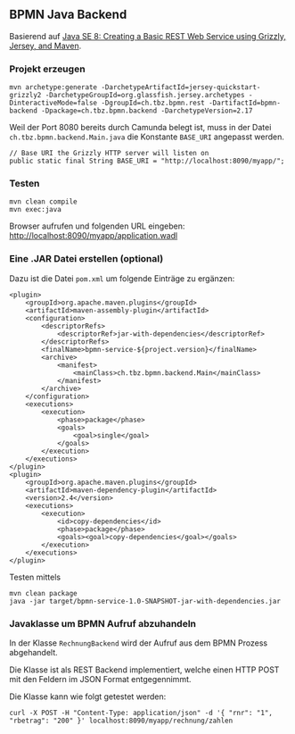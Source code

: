 BPMN Java Backend
-----------------

Basierend auf [Java SE 8: Creating a Basic REST Web Service using Grizzly, Jersey, and Maven](http://www.oracle.com/webfolder/technetwork/tutorials/obe/java/griz_jersey_intro/Grizzly-Jersey-Intro.html#overview).

### Projekt erzeugen

	mvn archetype:generate -DarchetypeArtifactId=jersey-quickstart-grizzly2 -DarchetypeGroupId=org.glassfish.jersey.archetypes -DinteractiveMode=false -DgroupId=ch.tbz.bpmn.rest -DartifactId=bpmn-backend -Dpackage=ch.tbz.bpmn.backend -DarchetypeVersion=2.17

Weil der Port 8080 bereits durch Camunda belegt ist, muss in der Datei `ch.tbz.bpmn.backend.Main.java` die Konstante `BASE_URI` angepasst werden.

    // Base URI the Grizzly HTTP server will listen on
    public static final String BASE_URI = "http://localhost:8090/myapp/";
      
	
### Testen

	mvn clean compile
	mvn exec:java
	
Browser aufrufen und folgenden URL eingeben: [http://localhost:8090/myapp/application.wadl](http://localhost:8090/myapp/application.wadl)
	
### Eine .JAR Datei erstellen (optional)

Dazu ist die Datei `pom.xml` um folgende Einträge zu ergänzen:

	<plugin>
	    <groupId>org.apache.maven.plugins</groupId>
	    <artifactId>maven-assembly-plugin</artifactId>
	    <configuration>
	        <descriptorRefs>
	            <descriptorRef>jar-with-dependencies</descriptorRef>
	        </descriptorRefs>
	        <finalName>bpmn-service-${project.version}</finalName>
	        <archive>
	            <manifest>
	                <mainClass>ch.tbz.bpmn.backend.Main</mainClass>
	            </manifest>
	        </archive>
	    </configuration>
	    <executions>
	        <execution>
	            <phase>package</phase>
	            <goals>
	                <goal>single</goal>
	            </goals>
	        </execution>
	    </executions>
	</plugin>  
	<plugin>
	    <groupId>org.apache.maven.plugins</groupId>
	    <artifactId>maven-dependency-plugin</artifactId>
	    <version>2.4</version>
	    <executions>
	        <execution>
	            <id>copy-dependencies</id>
	            <phase>package</phase>
	            <goals><goal>copy-dependencies</goal></goals>
	        </execution>
	    </executions>
	</plugin> 
	
Testen mittels

	mvn clean package
	java -jar target/bpmn-service-1.0-SNAPSHOT-jar-with-dependencies.jar
	
### Javaklasse um BPMN Aufruf abzuhandeln

In der Klasse `RechnungBackend` wird der Aufruf aus dem BPMN Prozess abgehandelt.

Die Klasse ist als REST Backend implementiert, welche einen HTTP POST mit den Feldern im JSON Format entgegennimmt.

Die Klasse kann wie folgt getestet werden:

	curl -X POST -H "Content-Type: application/json" -d '{ "rnr": "1", "rbetrag": "200" }' localhost:8090/myapp/rechnung/zahlen
	
	
